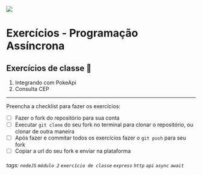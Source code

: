 ![](https://i.imgur.com/xG74tOh.png)

# Exercícios - Programação Assíncrona

## Exercícios de classe 🏫

1. Integrando com PokeApi
2. Consulta CEP

---

Preencha a checklist para fazer os exercícios:

-   [ ] Fazer o fork do repositório para sua conta
-   [ ] Executar `git clone` do seu fork no terminal para clonar o repositório, ou clonar de outra maneira
-   [ ] Após fazer e commitar todos os exercícios fazer o `git push` para seu fork
-   [ ] Copiar a url do seu fork e enviar na plataforma

###### tags: `nodeJS` `módulo 2` `exercício de classe` `express` `http` `api` `async` `await`
